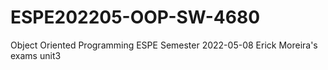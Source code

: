 # ESPE202205-OOP-SW-4680
Object Oriented Programming ESPE Semester 2022-05-08
Erick Moreira's exams unit3
